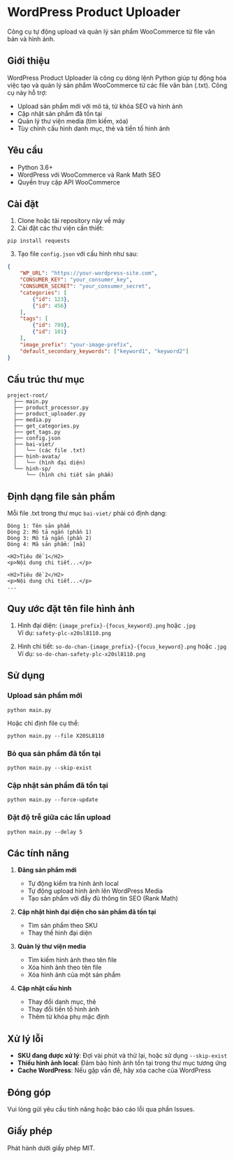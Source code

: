 # WordPress Product Uploader

Công cụ tự động upload và quản lý sản phẩm WooCommerce từ file văn bản và hình ảnh.

## Giới thiệu

WordPress Product Uploader là công cụ dòng lệnh Python giúp tự động hóa việc tạo và quản lý sản phẩm WooCommerce từ các file văn bản (.txt). Công cụ này hỗ trợ:

- Upload sản phẩm mới với mô tả, từ khóa SEO và hình ảnh
- Cập nhật sản phẩm đã tồn tại
- Quản lý thư viện media (tìm kiếm, xóa)
- Tùy chỉnh cấu hình danh mục, thẻ và tiền tố hình ảnh

## Yêu cầu

- Python 3.6+
- WordPress với WooCommerce và Rank Math SEO
- Quyền truy cập API WooCommerce

## Cài đặt

1. Clone hoặc tải repository này về máy
2. Cài đặt các thư viện cần thiết:

```
pip install requests
```

3. Tạo file `config.json` với cấu hình như sau:

```json
{
    "WP_URL": "https://your-wordpress-site.com",
    "CONSUMER_KEY": "your_consumer_key",
    "CONSUMER_SECRET": "your_consumer_secret",
    "categories": [
        {"id": 123},
        {"id": 456}
    ],
    "tags": [
        {"id": 789},
        {"id": 101}
    ],
    "image_prefix": "your-image-prefix",
    "default_secondary_keywords": ["keyword1", "keyword2"]
}
```

## Cấu trúc thư mục

```
project-root/
  ├── main.py
  ├── product_processor.py
  ├── product_uploader.py
  ├── media.py
  ├── get_categories.py
  ├── get_tags.py
  ├── config.json
  ├── bai-viet/
  │   └── (các file .txt)
  ├── hinh-avata/
  │   └── (hình đại diện)
  └── hinh-sp/
      └── (hình chi tiết sản phẩm)
```

## Định dạng file sản phẩm

Mỗi file .txt trong thư mục `bai-viet/` phải có định dạng:

```
Dòng 1: Tên sản phẩm
Dòng 2: Mô tả ngắn (phần 1)
Dòng 3: Mô tả ngắn (phần 2)
Dòng 4: Mã sản phẩm: [mã]

<H2>Tiêu đề 1</H2>
<p>Nội dung chi tiết...</p>

<H2>Tiêu đề 2</H2>
<p>Nội dung chi tiết...</p>
...
```

## Quy ước đặt tên file hình ảnh

1. Hình đại diện: `{image_prefix}-{focus_keyword}.png` hoặc `.jpg`  
   Ví dụ: `safety-plc-x20sl8110.png`

2. Hình chi tiết: `so-do-chan-{image_prefix}-{focus_keyword}.png` hoặc `.jpg`  
   Ví dụ: `so-do-chan-safety-plc-x20sl8110.png`

## Sử dụng

### Upload sản phẩm mới

```
python main.py
```

Hoặc chỉ định file cụ thể:

```
python main.py --file X20SL8110
```

### Bỏ qua sản phẩm đã tồn tại

```
python main.py --skip-exist
```

### Cập nhật sản phẩm đã tồn tại

```
python main.py --force-update
```

### Đặt độ trễ giữa các lần upload

```
python main.py --delay 5
```

## Các tính năng

1. **Đăng sản phẩm mới**
   - Tự động kiểm tra hình ảnh local
   - Tự động upload hình ảnh lên WordPress Media
   - Tạo sản phẩm với đầy đủ thông tin SEO (Rank Math)

2. **Cập nhật hình đại diện cho sản phẩm đã tồn tại**
   - Tìm sản phẩm theo SKU
   - Thay thế hình đại diện

3. **Quản lý thư viện media**
   - Tìm kiếm hình ảnh theo tên file
   - Xóa hình ảnh theo tên file
   - Xóa hình ảnh của một sản phẩm

4. **Cập nhật cấu hình**
   - Thay đổi danh mục, thẻ
   - Thay đổi tiền tố hình ảnh
   - Thêm từ khóa phụ mặc định

## Xử lý lỗi

- **SKU đang được xử lý**: Đợi vài phút và thử lại, hoặc sử dụng `--skip-exist`
- **Thiếu hình ảnh local**: Đảm bảo hình ảnh tồn tại trong thư mục tương ứng
- **Cache WordPress**: Nếu gặp vấn đề, hãy xóa cache của WordPress

## Đóng góp

Vui lòng gửi yêu cầu tính năng hoặc báo cáo lỗi qua phần Issues.

## Giấy phép

Phát hành dưới giấy phép MIT. 